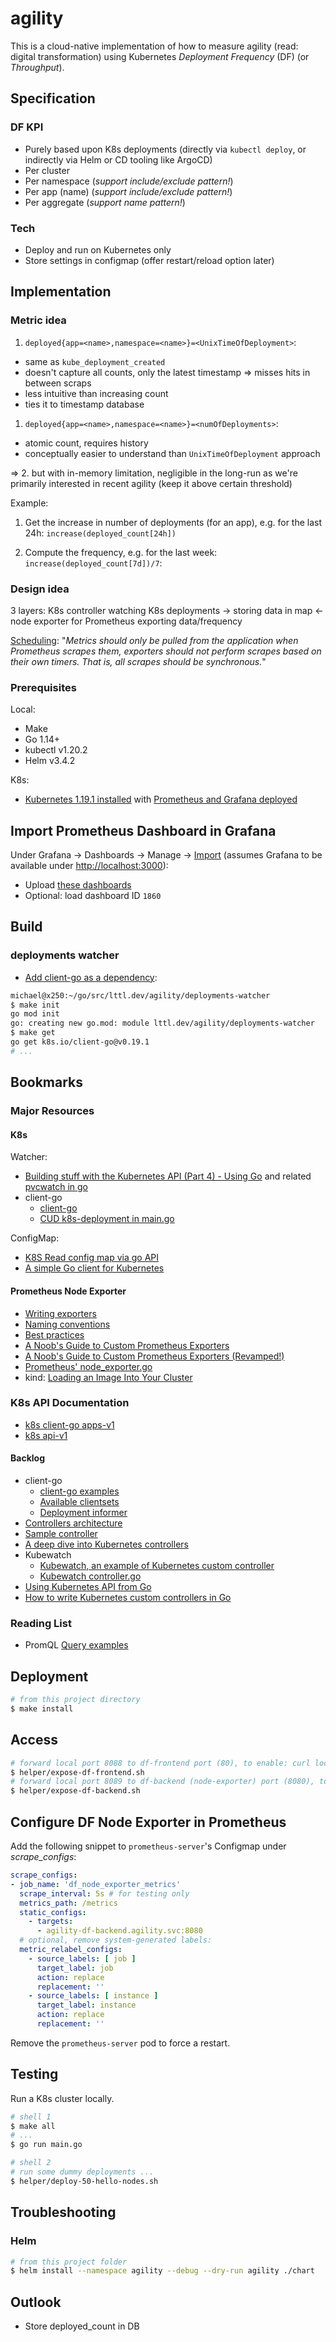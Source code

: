 # agility

This is a cloud-native implementation of how to measure agility (read: digital transformation) using Kubernetes *Deployment Frequency* (DF) (or *Throughput*).

## Specification

### DF KPI

- Purely based upon K8s deployments (directly via `kubectl deploy`, or indirectly via Helm or CD tooling like ArgoCD)
- Per cluster
- Per namespace (*support include/exclude pattern!*)
- Per app (name) (*support include/exclude pattern!*)
- Per aggregate (*support name pattern!*)

### Tech

- Deploy and run on Kubernetes only
- Store settings in configmap (offer restart/reload option later)

## Implementation

### Metric idea

1. `deployed{app=<name>,namespace=<name>}=<UnixTimeOfDeployment>`:

- same as `kube_deployment_created`
- doesn't capture all counts, only the latest timestamp => misses hits in between scraps
- less intuitive than increasing count
- ties it to timestamp database

1. `deployed{app=<name>,namespace=<name>}=<numOfDeployments>`:

- atomic count, requires history
- conceptually easier to understand than `UnixTimeOfDeployment` approach

=> 2. but with in-memory limitation, negligible in the long-run as we're primarily interested in recent agility (keep it above certain threshold)

Example:

1. Get the increase in number of deployments (for an app), e.g. for the last 24h: `increase(deployed_count[24h])`

2. Compute the frequency, e.g. for the last week: `increase(deployed_count[7d])/7`:

### Design idea

3 layers: K8s controller watching K8s deployments -> storing data in map <- node exporter for Prometheus exporting data/frequency

[Scheduling](https://prometheus.io/docs/instrumenting/writing_exporters/#scheduling): "*Metrics should only be pulled from the application when Prometheus scrapes them, exporters should not perform scrapes based on their own timers. That is, all scrapes should be synchronous.*"

### Prerequisites

Local:

- Make
- Go 1.14+
- kubectl v1.20.2
- Helm v3.4.2

K8s:

- [Kubernetes 1.19.1 installed](docs/K8S.md) with [Prometheus and Grafana deployed](docs/MONITORING.md)

## Import Prometheus Dashboard in Grafana

Under Grafana -> Dashboards -> Manage -> [Import](http://localhost:3000/dashboard/import) (assumes Grafana to be available under [http://localhost:3000](helper/expose-grafana.sh)):

- Upload [these dashboards](grafana-dashboards/)
- Optional: load dashboard ID `1860`

## Build

### deployments watcher

- [Add client-go as a dependency](https://github.com/jtestard/client-go/blob/master/INSTALL.md#add-client-go-as-a-dependency):

```bash
michael@x250:~/go/src/lttl.dev/agility/deployments-watcher
$ make init
go mod init
go: creating new go.mod: module lttl.dev/agility/deployments-watcher
$ make get
go get k8s.io/client-go@v0.19.1
# ...
```

## Bookmarks

### Major Resources

#### K8s

Watcher:

- [Building stuff with the Kubernetes API (Part 4) - Using Go](https://medium.com/programming-kubernetes/building-stuff-with-the-kubernetes-api-part-4-using-go-b1d0e3c1c899) and related [pvcwatch in go](https://github.com/vladimirvivien/k8s-client-examples/blob/master/go/pvcwatch/main.go)
- client-go
  - [client-go](https://github.com/kubernetes/client-go)
  - [CUD k8s-deployment in main.go](https://github.com/kubernetes/client-go/blob/master/examples/create-update-delete-deployment/main.go)

ConfigMap:

- [K8S Read config map via go API](https://stackoverflow.com/questions/59234194/k8s-read-config-map-via-go-api)
- [A simple Go client for Kubernetes](https://github.com/ericchiang/k8s#a-simple-go-client-for-kubernetes)

#### Prometheus Node Exporter

- [Writing exporters](https://prometheus.io/docs/instrumenting/writing_exporters/)
- [Naming conventions](https://prometheus.io/docs/practices/naming/)
- [Best practices](https://prometheus.io/docs/practices/instrumentation/#things-to-watch-out-for)
- [A Noob's Guide to Custom Prometheus Exporters](https://rsmitty.github.io/Prometheus-Exporters/)
- [A Noob's Guide to Custom Prometheus Exporters (Revamped!)](https://rsmitty.github.io/Prometheus-Exporters-Revamp/)
- [Prometheus' node_exporter.go](https://github.com/prometheus/node_exporter/blob/master/node_exporter.go)
- kind: [Loading an Image Into Your Cluster](https://kind.sigs.k8s.io/docs/user/quick-start/#loading-an-image-into-your-cluster)

### K8s API Documentation

- [k8s client-go apps-v1](https://godoc.org/k8s.io/client-go/kubernetes/typed/apps/v1)
- [k8s api-v1](https://godoc.org/k8s.io/api/core/v1)

#### Backlog

- client-go
  - [client-go examples](https://github.com/kubernetes/client-go/tree/master/examples)
  - [Available clientsets](https://github.com/kubernetes/client-go/blob/master/kubernetes/clientset.go)
  - [Deployment informer](https://github.com/kubernetes/client-go/blob/master/informers/apps/v1/deployment.go)
- [Controllers architecture](https://kubernetes.io/docs/concepts/architecture/controller/)
- [Sample controller](https://github.com/kubernetes/sample-controller)
- [A deep dive into Kubernetes controllers](https://engineering.bitnami.com/articles/a-deep-dive-into-kubernetes-controllers.html)
- Kubewatch
  - [Kubewatch, an example of Kubernetes custom controller](https://engineering.bitnami.com/articles/kubewatch-an-example-of-kubernetes-custom-controller.html)
  - [Kubewatch controller.go](https://github.com/bitnami-labs/kubewatch/blob/master/pkg/controller/controller.go)
- [Using Kubernetes API from Go](https://rancher.com/using-kubernetes-api-go-kubecon-2017-session-recap)
- [How to write Kubernetes custom controllers in Go](https://medium.com/speechmatics/how-to-write-kubernetes-custom-controllers-in-go-8014c4a04235)

### Reading List

- PromQL [Query examples](https://prometheus.io/docs/prometheus/latest/querying/examples/)

## Deployment

```bash
# from this project directory
$ make install
```

## Access

```bash
# forward local port 8088 to df-frontend port (80), to enable: curl localhost:8088
$ helper/expose-df-frontend.sh
# forward local port 8089 to df-backend (node-exporter) port (8080), to enable: curl localhost:8089/metrics
$ helper/expose-df-backend.sh
```

## Configure DF Node Exporter in Prometheus

Add the following snippet to `prometheus-server`'s Configmap under *scrape_configs*:

```yaml
scrape_configs:
- job_name: 'df_node_exporter_metrics'
  scrape_interval: 5s # for testing only
  metrics_path: /metrics
  static_configs:
    - targets:
      - agility-df-backend.agility.svc:8080
  # optional, remove system-generated labels:
  metric_relabel_configs:
    - source_labels: [ job ]
      target_label: job
      action: replace
      replacement: ''
    - source_labels: [ instance ]
      target_label: instance
      action: replace
      replacement: ''
```

Remove the `prometheus-server` pod to force a restart.

## Testing

Run a K8s cluster locally.

```bash
# shell 1
$ make all
# ...
$ go run main.go
```

```bash
# shell 2
# run some dummy deployments ...
$ helper/deploy-50-hello-nodes.sh
```

## Troubleshooting

### Helm

```bash
# from this project folder
$ helm install --namespace agility --debug --dry-run agility ./chart
```

## Outlook

- Store deployed_count in DB
